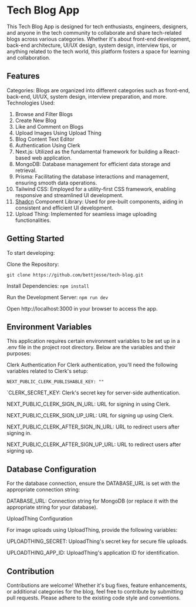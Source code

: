 # Tech Blog App

This Tech Blog App is designed for tech enthusiasts, engineers, designers, and anyone in the tech community to collaborate and share tech-related blogs across various categories. Whether it's about front-end development, back-end architecture, UI/UX design, system design, interview tips, or anything related to the tech world, this platform fosters a space for learning and collaboration.

## Features

Categories: Blogs are organized into different categories such as front-end, back-end, UI/UX, system design, interview preparation, and more.
Technologies Used:

1. Browse and Filter Blogs
2. Create New Blog
3. Like and Comment on Blogs
4. Upload Images Using Upload Thing
5. Blog Content Text Editor
6. Authentication Using Clerk
7. Next.js: Utilized as the fundamental framework for building a React-based web application.
8. MongoDB: Database management for efficient data storage and retrieval.
9. Prisma: Facilitating the database interactions and management, ensuring smooth data operations.
10. Tailwind CSS: Employed for a utility-first CSS framework, enabling responsive and streamlined UI development.
11. [Shadcn](https://ui.shadcn.com/) Component Library: Used for pre-built components, aiding in consistent and efficient UI development.
12. Upload Thing: Implemented for seamless image uploading functionalities.




## Getting Started

To start developing:

Clone the Repository:
```shell
git clone https://github.com/bettjesse/tech-blog.git
 ```

Install Dependencies: `npm install `

Run the Development Server: `npm run dev `

Open http://localhost:3000 in your browser to access the app.




## Environment Variables
This application requires certain environment variables to be set up in a .env file in the project root directory. Below are the variables and their purposes:


Clerk Authentication
For Clerk authentication, you'll need the following variables related to Clerk's setup:

```NEXT_PUBLIC_CLERK_PUBLISHABLE_KEY: ""```

`CLERK_SECRET_KEY: Clerk's secret key for server-side authentication.

NEXT_PUBLIC_CLERK_SIGN_IN_URL: URL for signing in using Clerk.

NEXT_PUBLIC_CLERK_SIGN_UP_URL: URL for signing up using Clerk.

NEXT_PUBLIC_CLERK_AFTER_SIGN_IN_URL: URL to redirect users after signing in.

NEXT_PUBLIC_CLERK_AFTER_SIGN_UP_URL: URL to redirect users after signing up.


## Database Configuration

For the database connection, ensure the DATABASE_URL is set with the appropriate connection string:

DATABASE_URL: Connection string for MongoDB (or replace it with the appropriate string for your database).

UploadThing Configuration


For image uploads using UploadThing, provide the following variables:

UPLOADTHING_SECRET: UploadThing's secret key for secure file uploads.

UPLOADTHING_APP_ID: UploadThing's application ID for identification.




## Contribution

Contributions are welcome! Whether it's bug fixes, feature enhancements, or additional categories for the blog, feel free to contribute by submitting pull requests. Please adhere to the existing code style and conventions.
  
